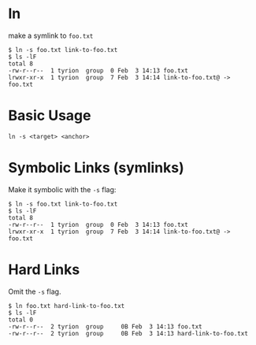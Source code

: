 # ln

make a symlink to `foo.txt`

    $ ln -s foo.txt link-to-foo.txt
    $ ls -lF
    total 8
    -rw-r--r--  1 tyrion  group  0 Feb  3 14:13 foo.txt
    lrwxr-xr-x  1 tyrion  group  7 Feb  3 14:14 link-to-foo.txt@ -> foo.txt


# Basic Usage

`ln -s <target> <anchor>`


# Symbolic Links (symlinks)

Make it symbolic with the `-s` flag:

    $ ln -s foo.txt link-to-foo.txt
    $ ls -lF
    total 8
    -rw-r--r--  1 tyrion  group  0 Feb  3 14:13 foo.txt
    lrwxr-xr-x  1 tyrion  group  7 Feb  3 14:14 link-to-foo.txt@ -> foo.txt


# Hard Links

Omit the `-s` flag.

    $ ln foo.txt hard-link-to-foo.txt
    $ ls -lF
    total 0
    -rw-r--r--  2 tyrion  group     0B Feb  3 14:13 foo.txt
    -rw-r--r--  2 tyrion  group     0B Feb  3 14:13 hard-link-to-foo.txt
